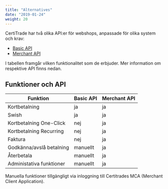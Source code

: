 ```yaml
---
title: "Alternatives"
date: "2019-01-24"
weight: 20
---
```


CertiTrade har två olika API:er för webshops, anpassade för olika system och krav:

 * [Basic API](reference/basic)
 * [Merchant API](reference/merchant)

I tabellen framgår vilken funktionalitet som de erbjuder. Mer information om respektive API finns nedan.

## Funktioner och API

| Funktion                 | Basic API | Merchant API |
|--------------------------|-----------|--------------|
| Kortbetalning            | ja        | ja           |
| Swish                    | ja        | ja           |
| Kortbetalning One-Click  | nej       | ja           |
| Kortbetalning Recurring  | nej       | ja           |
| Faktura                  | nej       | ja           |
| Godkänna/avslå betalning | manuellt  | ja           |
| Återbetala               | manuellt  | ja           |
| Administativa funktioner | manuellt  | ja           |

Manuella funktioner tillgängligt via inloggning till Certitrades MCA (Merchant Client Application).
